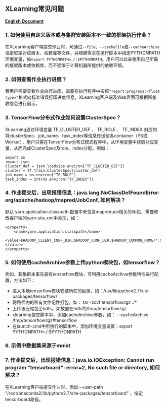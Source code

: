 ## XLearning常见问题

[**English Document**](./faq.md)

### 1. 如何使用自定义版本或与集群安装版本不一致的框架执行作业？  
在XLearning客户端提交作业时，可通过`--file`、`--cacheFile`或`--cacheArchive`指定框架对应版本、依赖库等文件，并根据需求在运行脚本中指定PYTHONPATH环境变量，如`export PYTHONPATH=./:$PYTHONPATH`。用户可以此来使用自己所需的框架版本或依赖库，而不受限于计算机器所提供的依赖环境。  
### 2. 如何查看作业执行进度？  
若用户需要查看作业执行进度，需要在执行程序中按照`"report:progress:<float type>"`格式向标准错误打印进度信息，XLearning客户端及Web界面可根据所接收信息进行展示。  
### 3. TensorFlow分布式作业如何设置ClusterSpec？  
XLearning通过环境变量 TF\_CLUSTER\_DEF 、 TF\_ROLE 、 TF\_INDEX 对应的将clusterSpec、job\_name、task\_index等信息传送给各container（PS或Worker），用户只需在TensorFlow分布式模式程序中，从环境变量中获取对应变量，从而完成ClusterSpec及role、index分配。例如：  

    import os
    import json
    cluster_def = json.loads(os.environ["TF_CLUSTER_DEF"])
    cluster = tf.train.ClusterSpec(cluster_def)
    job_name = os.environ["TF_ROLE"]
    task_index = int(os.environ["TF_INDEX"])

### 4. 作业提交后，出现报错信息：java.lang.NoClassDefFoundError: org/apache/hadoop/mapred/JobConf, 如何解决？   
默认 yarn.application.classpath 配置中未包含mapreduce相关的lib包，需要修改客户端的yarn-site.xml中添加，如：

    <property>
        <name>yarn.application.classpath</name>    
        <value>$HADOOP_CLIENT_CONF_DIR,$HADOOP_CONF_DIR,$HADOOP_COMMON_HOME/*,$HADOOP_COMMON_HOME/lib/*,$HADOOP_HDFS_HOME/*,$HADOOP_HDFS_HOME/lib/*,$HADOOP_YARN_HOME/*,$HADOOP_YARN_HOME/lib/*,$HADOOP_MAPRED_HOME/*,$HADOOP_MAPRED_HOME/lib/*</value>  
    </property>  


### 5. 如何使用cacheArchive参数上传python模块包，如tensorflow？  
例如，若集群未事先装有tensorflow模块，可利用cacheArchive参数特性进行配置，方法如下：  
- 进入本地tensorflow模块安装所在的目录，如：/usr/lib/python2.7/site-packages/tensorflow/  
- 将路径内的所有文件记性打包，如： tar -zcvf  tensorflow.tgz ./*  
- 上传该压缩包至hdfs，如放置在hdfs的/tmp/tensorflow.tgz  
- xlearning提交脚本中，添加cacheArchive参数，如：  --cacheArchive /tmp/tensorflow.tgz#tensorflow  
- 在launch-cmd中所执行的脚本中，添加环境变量设置：export PYTHONPATH=./:$PYTHONPATH  


### 6. 示例中数据集来源于mnist  

### 7. 作业提交后，出现报错信息：java.io.IOException: Cannot run program "tensorboard": error=2, No such file or directory, 如何解决？
在XLearning客户端提交作业时，添加 --user-path "/root/anaconda2/lib/python2.7/site-packages/tensorboard" ，指定tensorboard路径。

